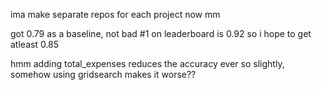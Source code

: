 ima make separate repos for each project now mm

got 0.79 as a baseline, not bad
#1 on leaderboard is 0.92 so i hope to get atleast 0.85

hmm adding total_expenses reduces the accuracy ever so slightly, somehow using gridsearch makes it worse??